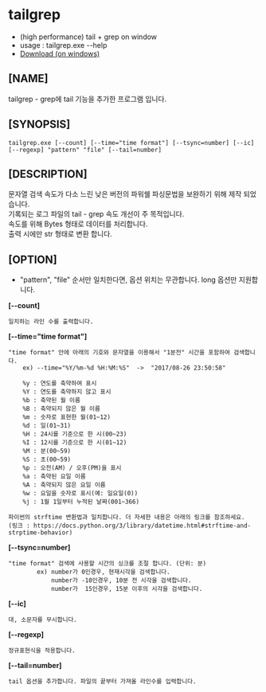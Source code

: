 # tailgrep
* (high performance) tail + grep on window <br/>
* usage : tailgrep.exe --help <br/>
* [Download (on windows)](https://wiki.gnuxer.com/_media/playground/tailgrep.zip) <br/>

## [NAME]
tailgrep - grep에 tail 기능을 추가한 프로그램 입니다.

## [SYNOPSIS]
```
tailgrep.exe [--count] [--time="time format"] [--tsync=number] [--ic] [--regexp] "pattern" "file" [--tail=number]
```

## [DESCRIPTION]
문자열 검색 속도가 다소 느린 낮은 버전의 파워쉘 파싱문법을 보완하기 위해 제작 되었습니다.<br/>
기록되는 로그 파일의 tail - grep 속도 개선이 주 목적입니다.<br/>
속도를 위해 Bytes 형태로 데이터를 처리합니다.<br/>
출력 시에만 str 형태로 변환 합니다.<br/>

## [OPTION]
* "pattern", "file" 순서만 일치한다면, 옵션 위치는 무관합니다. long 옵션만 지원합니다.

**[--count]**
```
일치하는 라인 수를 출력합니다.
```

**[--time="time format"]**
```
"time format" 안에 아래의 기호와 문자열을 이용해서 "1분전" 시간을 포함하여 검색합니다.
    ex) --time="%Y/%m-%d %H:%M:%S"  ->  "2017/08-26 23:50:58"

    %y : 연도를 축약하여 표시
    %Y : 연도를 축약하지 않고 표시
    %b : 축약된 월 이름
    %B : 축약되지 않은 월 이름
    %m : 숫자로 표현한 월(01~12)
    %d : 일(01~31)
    %H : 24시를 기준으로 한 시(00~23)
    %I : 12시를 기준으로 한 시(01~12)
    %M : 분(00~59)
    %S : 초(00~59)
    %p : 오전(AM) / 오후(PM)을 표시
    %a : 축약된 요일 이름
    %A : 축약되지 않은 요일 이름
    %w : 요일을 숫자로 표시(예: 일요일(0))
    %j : 1월 1일부터 누적된 날짜(001~366)

파이썬의 strftime 변환법과 일치합니다. 더 자세한 내용은 아래의 링크를 참조하세요.
(링크 : https://docs.python.org/3/library/datetime.html#strftime-and-strptime-behavior)
```
**[--tsync=number]**
```
"time format" 검색에 사용할 시간의 싱크를 조절 합니다. (단위: 분)
        ex) number가 0인경우, 현재시각을 검색합니다.
            number가 -10인경우, 10분 전 시각을 검색합니다.
            number가  15인경우, 15분 이후의 시각을 검색합니다.
```
**[--ic]**
```
대, 소문자를 무시합니다.
```

**[--regexp]**
```
정규표현식을 적용합니다.
```

**[--tail=number]**
```
tail 옵션을 추가합니다. 파일의 끝부터 가져올 라인수를 입력합니다.
```


